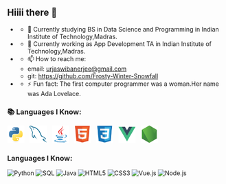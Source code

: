 ## Hiiii there 👋

- - 🌱 Currently studying BS in Data Science and Programming in Indian Institute of Technology,Madras.
- - 🔭 Currently working as App Development TA in Indian Institute of Technology,Madras. 
- - 📫 How to reach me:
  - email: urjaswibanerjee@gmail.com
  - git: https://github.com/Frosty-Winter-Snowfall
- - ⚡ Fun fact: The first computer programmer was a woman.Her name was Ada Lovelace.
 
### 📚 Languages I Know:

<p align="left">
  <img src="https://raw.githubusercontent.com/devicons/devicon/master/icons/python/python-original.svg" alt="Python" width="40" height="40"/> &nbsp;
  <img src="https://raw.githubusercontent.com/devicons/devicon/master/icons/mysql/mysql-original.svg" alt="SQL" width="40" height="40"/> &nbsp;
  <img src="https://raw.githubusercontent.com/devicons/devicon/master/icons/java/java-original.svg" alt="Java" width="40" height="40"/> &nbsp;
  <img src="https://raw.githubusercontent.com/devicons/devicon/master/icons/html5/html5-original.svg" alt="HTML5" width="40" height="40"/> &nbsp;
  <img src="https://raw.githubusercontent.com/devicons/devicon/master/icons/css3/css3-original.svg" alt="CSS3" width="40" height="40"/> &nbsp;
  <img src="https://raw.githubusercontent.com/devicons/devicon/master/icons/vuejs/vuejs-original.svg" alt="Vue.js" width="40" height="40"/> &nbsp;
  <img src="https://raw.githubusercontent.com/devicons/devicon/master/icons/nodejs/nodejs-original.svg" alt="Node.js" width="40" height="40"/>
</p>

### Languages I Know:

![Python](https://img.shields.io/badge/Python-3776AB?style=for-the-badge&logo=python&logoColor=white)
![SQL](https://img.shields.io/badge/SQL-003B57?style=for-the-badge&logo=postgresql&logoColor=white)
![Java](https://img.shields.io/badge/Java-007396?style=for-the-badge&logo=java&logoColor=white)
![HTML5](https://img.shields.io/badge/HTML5-E34F26?style=for-the-badge&logo=html5&logoColor=white)
![CSS3](https://img.shields.io/badge/CSS3-1572B6?style=for-the-badge&logo=css3&logoColor=white)
![Vue.js](https://img.shields.io/badge/Vue.js-35495E?style=for-the-badge&logo=vue.js&logoColor=4FC08D)
![Node.js](https://img.shields.io/badge/Node.js-43853D?style=for-the-badge&logo=node.js&logoColor=white)

<!--
**Frosty-Winter-Snowfall/Frosty-Winter-Snowfall** is a ✨ _special_ ✨ repository because its `README.md` (this file) appears on your GitHub profile.

Here are some ideas to get you started:

- 🔭 I’m currently working on ...
- 🌱 I’m currently learning ...
- 👯 I’m looking to collaborate on ...
- 🤔 I’m looking for help with ...
- 💬 Ask me about ...
- 📫 How to reach me: ...
- 😄 Pronouns: ...
- ⚡ Fun fact: ...
-->
